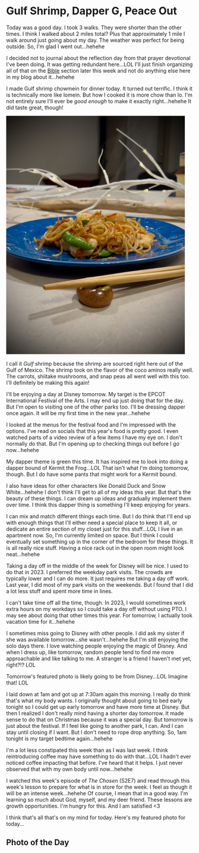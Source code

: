 # Gulf Shrimp, Dapper G, Peace Out

Today was a good day. I took 3 walks. They were shorter than the other times. I think I walked about 2 miles total? Plus that approximately 1 mile I walk around just going about my day. The weather was perfect for being outside. So, I'm glad I went out...hehehe

I decided not to journal about the reflection day from that prayer devotional I've been doing. It was getting redundant here...LOL I'll just finish organizing all of that on the [Bible](/bible) section later this week and not do anything else here in my blog about it...hehehe

I made Gulf shrimp chowmein for dinner today. It turned out terrific. I think it is technically more like lomein. But how I cooked it is more chow than lo. I'm not entirely sure I'll ever be *good enough* to make it exactly right...hehehe It did taste great, though!

![Gulf shrimp chowmein](./media/IMG_5407.jpeg)

I call it *Gulf* shrimp because the shrimp are sourced right here out of the Gulf of Mexico. The shrimp took on the flavor of the coco aminos really well. The carrots, shiitake mushrooms, and snap peas all went well with this too. I'll definitely be making this again!

I'll be enjoying a day at Disney tomorrow. My target is the EPCOT International Festival of the Arts. I may end up just doing that for the day. But I'm open to visiting one of the other parks too. I'll be dressing dapper once again. It will be my first time in the new year...hehehe

I looked at the menus for the festival food and I'm impressed with the options. I've read on socials that this year's food is pretty good. I even watched parts of a video review of a few items I have my eye on. I don't normally do that. But I'm opening up to checking things out before I go now...hehehe

My dapper theme is green this time. It has inspired me to look into doing a dapper bound of Kermit the Frog...LOL That isn't what I'm doing tomorrow, though. But I do have some pants that might work for a Kermit bound.

I also have ideas for other characters like Donald Duck and Snow White...hehehe I don't think I'll get to all of my ideas this year. But that's the beauty of these things. I can dream up ideas and gradually implement them over time. I think this dapper thing is something I'll keep enjoying for years.

I can mix and match different things each time. But I do think that I'll end up with enough things that I'll either need a special place to keep it all, or dedicate an entire section of my closet just for this stuff...LOL I live in an apartment now. So, I'm currently limited on space. But I think I could eventually set something up in the corner of the bedroom for these things. It is all really nice stuff. Having a nice rack out in the open room might look neat...hehehe

Taking a day off in the middle of the week for Disney will be nice. I used to do that in 2023. I preferred the weekday park visits. The crowds are typically lower and I can do more. It just requires me taking a day off work. Last year, I did most of my park visits on the weekends. But I found that I did a lot less stuff and spent more time in lines.

I can't take time off all the time, though. In 2023, I would sometimes work extra hours on my workdays so I could take a day off without using PTO. I may see about doing that other times this year. For tomorrow, I actually took vacation time for it...hehehe

I sometimes miss going to Disney with other people. I did ask my sister if she was available tomorrow...she wasn't...hehehe But I'm still enjoying the solo days there. I love watching people enjoying the magic of Disney. And when I dress up, like tomorrow, random people tend to find me more approachable and like talking to me. A stranger is a friend I haven't met yet, right?!? LOL

Tomorrow's featured photo is likely going to be from Disney...LOL Imagine that! LOL

I laid down at 1am and got up at 7:30am again this morning. I really do think that's what my body wants. I originally thought about going to bed early tonight so I could get up early tomorrow and have more time at Disney. But then I realized I don't really mind having a shorter day tomorrow. It made sense to do that on Christmas because it was a special day. But tomorrow is just about the festival. If I feel like going to another park, I can. And I can stay until closing if I want. But I don't need to rope drop anything. So, 1am tonight is my target bedtime again...hehehe

I'm a lot less constipated this week than as I was last week. I think reintroducing coffee may have something to do with that...LOL I hadn't ever noticed coffee impacting that before. I've heard that it helps. I just never observed that with my own body until now...hehehe

I watched this week's episode of *The Chosen* (S2E7) and read through this week's lesson to prepare for what is in store for the week. I feel as though it will be an intense week...hehehe Of course, I mean that in a good way. I'm learning so much about God, myself, and my deer friend. These lessons are growth opportunities. I'm hungry for this. And I am satisfied <3

I think that's all that's on my mind for today. Here's my featured photo for today...

## Photo of the Day

<!--@include: ../../../photos/photo-a-day/2025/01/27.md{3,}-->